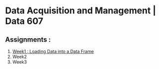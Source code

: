 # Data Acquisition and Management | Data 607

## Assignments :
1. [Week1 : Loading Data into a Data Frame](/Week1/week1_Aitelmouden.Rmd)
2. Week2 
3. Week3 
